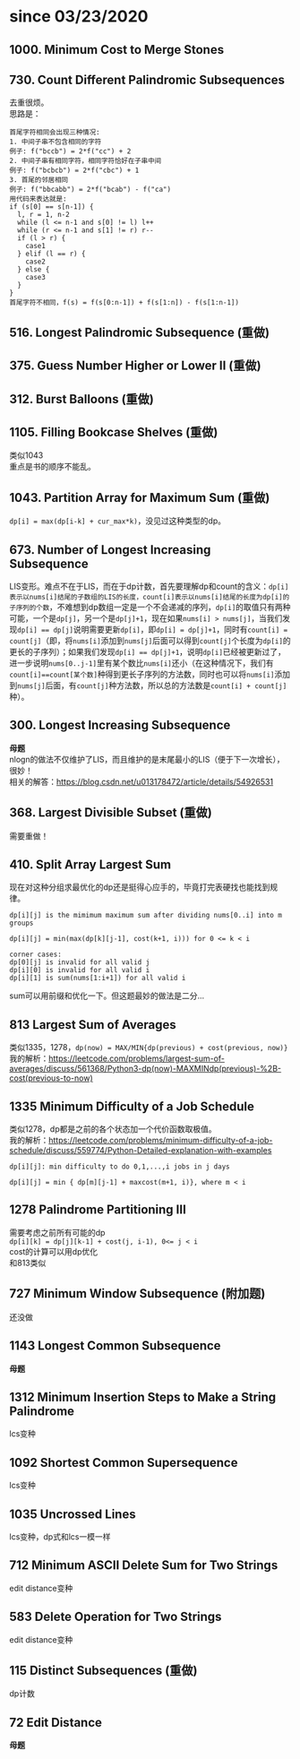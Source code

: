# since 03/23/2020    
## 1000. Minimum Cost to Merge Stones    
## 730. Count Different Palindromic Subsequences   
去重很烦。  
思路是：
```
首尾字符相同会出现三种情况:   
1. 中间子串不包含相同的字符   
例子: f("bccb") = 2*f("cc") + 2   
2. 中间子串有相同字符，相同字符恰好在子串中间   
例子: f("bcbcb") = 2*f("cbc") + 1  
3. 首尾的邻居相同   
例子: f("bbcabb") = 2*f("bcab") - f("ca")   
用代码来表达就是:
if (s[0] == s[n-1]) {
  l, r = 1, n-2 
  while (l <= n-1 and s[0] != l) l++
  while (r <= n-1 and s[1] != r) r--
  if (l > r) {
    case1
  } elif (l == r) {
    case2
  } else {
    case3
  }
}
首尾字符不相同，f(s) = f(s[0:n-1]) + f(s[1:n]) - f(s[1:n-1])
```
## 516. Longest Palindromic Subsequence (重做)  
## 375. Guess Number Higher or Lower II (重做)   
## 312. Burst Balloons (重做)
## 1105. Filling Bookcase Shelves (重做)    
类似1043      
重点是书的顺序不能乱。     
## 1043. Partition Array for Maximum Sum (重做)   
```dp[i] = max(dp[i-k] + cur_max*k)```，没见过这种类型的dp。  
## 673. Number of Longest Increasing Subsequence   
LIS变形。难点不在于LIS，而在于dp计数，首先要理解dp和count的含义：```dp[i]表示以nums[i]结尾的子数组的LIS的长度，count[i]表示以nums[i]结尾的长度为dp[i]的子序列的个数```，不难想到dp数组一定是一个不会递减的序列，```dp[i]```的取值只有两种可能，一个是```dp[j]```，另一个是```dp[j]+1```，现在如果```nums[i] > nums[j]```，当我们发现```dp[i] == dp[j]```说明需要更新```dp[i]```，即```dp[i] = dp[j]+1```，同时有```count[i] = count[j]```（即，将```nums[i]```添加到```nums[j]```后面可以得到```count[j]```个长度为```dp[i]```的更长的子序列）；如果我们发现```dp[i] == dp[j]+1```，说明```dp[i]```已经被更新过了，进一步说明```nums[0..j-1]```里有某个数比```nums[i]```还小（在这种情况下，我们有```count[i]==count[某个数]```种得到更长子序列的方法数，同时也可以将```nums[i]```添加到```nums[j]```后面，有```count[j]```种方法数，所以总的方法数是```count[i] + count[j]```种）。
## 300. Longest Increasing Subsequence    
**母题**       
nlogn的做法不仅维护了LIS，而且维护的是末尾最小的LIS（便于下一次增长），很妙！      
相关的解答：https://blog.csdn.net/u013178472/article/details/54926531
## 368. Largest Divisible Subset (重做)
需要重做！
## 410. Split Array Largest Sum 
现在对这种分组求最优化的dp还是挺得心应手的，毕竟打完表硬找也能找到规律。    
```
dp[i][j] is the mimimum maximum sum after dividing nums[0..i] into m groups 

dp[i][j] = min(max(dp[k][j-1], cost(k+1, i))) for 0 <= k < i

corner cases:
dp[0][j] is invalid for all valid j
dp[i][0] is invalid for all valid i
dp[i][1] is sum(nums[1:i+1]) for all valid i
```   
sum可以用前缀和优化一下。但这题最妙的做法是二分...
## 813 Largest Sum of Averages  
类似1335，1278，```dp(now) = MAX/MIN{dp(previous) + cost(previous, now)}```     
我的解析：https://leetcode.com/problems/largest-sum-of-averages/discuss/561368/Python3-dp(now)-MAXMINdp(previous)-%2B-cost(previous-to-now)
## 1335 Minimum Difficulty of a Job Schedule  
类似1278，dp都是之前的各个状态加一个代价函数取极值。   
我的解析：https://leetcode.com/problems/minimum-difficulty-of-a-job-schedule/discuss/559774/Python-Detailed-explanation-with-examples     
```
dp[i][j]: min difficulty to do 0,1,...,i jobs in j days

dp[i][j] = min { dp[m][j-1] + maxcost(m+1, i)}, where m < i
```
## 1278 Palindrome Partitioning III  
需要考虑之前所有可能的dp  
`dp[i][k] = dp[j][k-1] + cost(j, i-1), 0<= j < i`   
cost的计算可以用dp优化  
和813类似  
## 727 Minimum Window Subsequence (附加题)
还没做 
## 1143 Longest Common Subsequence  
**母题**  
## 1312 Minimum Insertion Steps to Make a String Palindrome  
lcs变种  
## 1092 Shortest Common Supersequence    
lcs变种  
## 1035 Uncrossed Lines       
lcs变种，dp式和lcs一模一样  
## 712	Minimum ASCII Delete Sum for Two Strings           
edit distance变种  
## 583	Delete Operation for Two Strings       
edit distance变种  
## 115	Distinct Subsequences (重做)   
dp计数  
## 72	Edit Distance    
**母题**   
